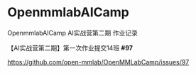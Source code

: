 # OpenmmlabAICamp

OpenmmlabAICamp AI实战营第二期 作业记录



【AI实战营第二期】第一次作业提交14班 **#97**

https://github.com/open-mmlab/OpenMMLabCamp/issues/97
